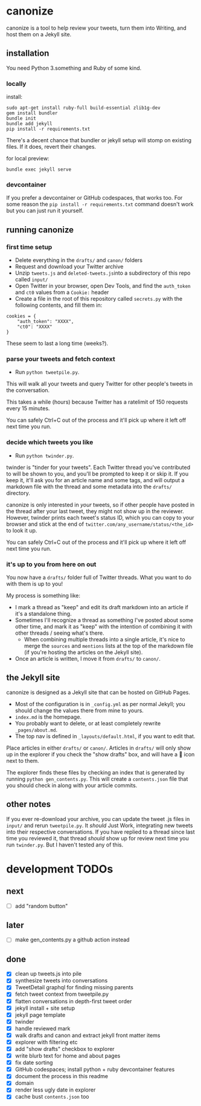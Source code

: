 # canonize

canonize is a tool to help review your tweets, turn them into Writing, and host them on a Jekyll site.

## installation

You need Python 3.something and Ruby of some kind.

### locally

install:
```
sudo apt-get install ruby-full build-essential zlib1g-dev
gem install bundler
bundle init
bundle add jekyll
pip install -r requirements.txt
```

There's a decent chance that bundler or jekyll setup will stomp on existing files. If it does, revert their changes.

for local preview:
```
bundle exec jekyll serve
```

### devcontainer

If you prefer a devcontainer or GitHub codespaces, that works too. For some reason the `pip install -r requirements.txt` command doesn't work but you can just run it yourself.

## running canonize

### first time setup

- Delete everything in the `drafts/` and `canon/` folders 
- Request and download your Twitter archive
- Unzip `tweets.js` and `deleted-tweets.js`into a subdirectory of this repo called `input/`
- Open Twitter in your browser, open Dev Tools, and find the `auth_token` and `ct0` values from a `Cookie:` header
- Create a file in the root of this repository called `secrets.py` with the following contents, and fill them in:

```
cookies = {
    "auth_token": "XXXX",
    "ct0": "XXXX"
}
```

These seem to last a long time (weeks?).

### parse your tweets and fetch context

- Run `python tweetpile.py`.

This will walk all your tweets and query Twitter for other people's tweets in the conversation.

This takes a while (hours) because Twitter has a ratelimit of 150 requests every 15 minutes.

You can safely Ctrl+C out of the process and it'll pick up where it left off next time you run.

### decide which tweets you like

- Run `python twinder.py`.

twinder is "tinder for your tweets". Each Twitter thread you've contributed to will be shown to you, and you'll be prompted to keep it or skip it. If you keep it, it'll ask you for an article name and some tags, and will output a markdown file with the thread and some metadata into the `drafts/` directory.

canonize is only interested in _your_ tweets, so if other people have posted in the thread after your last tweet, they might not show up in the reviewer. However, twinder prints each tweet's status ID, which you can copy to your browser and stick at the end of `twitter.com/any_username/status/<the_id>` to look it up.

You can safely Ctrl+C out of the process and it'll pick up where it left off next time you run.

### it's up to you from here on out

You now have a `drafts/` folder full of Twitter threads. What you want to do with them is up to you!

My process is something like:
- I mark a thread as "keep" and edit its draft markdown into an article if it's a standalone thing.
- Sometimes I'll recognize a thread as something I've posted about some other time, and mark it as "keep" with the intention of combining it with other threads / seeing what's there.
  - When combining multiple threads into a single article, it's nice to merge the `sources` and `mentions` lists at the top of the markdown file (if you're hosting the articles on the Jekyll site).
- Once an article is written, I move it from `drafts/` to `canon/`.

## the Jekyll site

canonize is designed as a Jekyll site that can be hosted on GitHub Pages.

- Most of the configuration is in `_config.yml` as per normal Jekyll; you should change the values there from  mine to yours.
- `index.md` is the homepage.
- You probably want to delete, or at least completely rewrite `_pages/about.md`.
- The top nav is defined in `_layouts/default.html`, if you want to edit that.

Place articles in either `drafts/` or `canon/`. Articles in `drafts/` will only show up in the explorer if you check the "show drafts" box, and will have a 📝 icon next to them.

The explorer finds these files by checking an index that is generated by running `python gen_contents.py`. This will create a `contents.json` file that you should check in along with your article commits.

## other notes

If you ever re-download your archive, you can update the tweet .js files in `input/` and rerun `tweetpile.py`. It _should_ Just Work, integrating new tweets into their respective conversations. If you have replied to a thread since last time you reviewed it, that thread _should_ show up for review next time you run `twinder.py`. But I haven't tested any of this.

# development TODOs

## next

- [ ] add "random button"

## later

- [ ] make gen_contents.py a github action instead

## done

- [x] clean up tweets.js into pile
- [x] synthesize tweets into conversations
- [x] TweetDetail graphql for finding missing parents
- [x] fetch tweet context from tweetpile.py
- [x] flatten conversations in depth-first tweet order
- [x] jekyll install + site setup
- [x] jekyll page template
- [x] twinder
- [x] handle reviewed mark
- [x] walk drafts and canon and extract jekyll front matter items
- [x] explorer with filtering etc
- [x] add "show drafts" checkbox to explorer
- [x] write blurb text for home and about pages
- [x] fix date sorting
- [x] GitHub codespaces; install python + ruby devcontainer features
- [x] document the process in this readme
- [x] domain
- [x] render less ugly date in explorer
- [x] cache bust `contents.json` too
